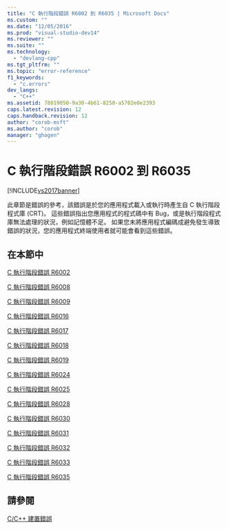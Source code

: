 ```yaml
---
title: "C 執行階段錯誤 R6002 到 R6035 | Microsoft Docs"
ms.custom: ""
ms.date: "12/05/2016"
ms.prod: "visual-studio-dev14"
ms.reviewer: ""
ms.suite: ""
ms.technology: 
  - "devlang-cpp"
ms.tgt_pltfrm: ""
ms.topic: "error-reference"
f1_keywords: 
  - "c.errors"
dev_langs: 
  - "C++"
ms.assetid: 78019050-9a30-4b61-8250-a5702e0e2393
caps.latest.revision: 12
caps.handback.revision: 12
author: "corob-msft"
ms.author: "corob"
manager: "ghogen"
---
```

# C 執行階段錯誤 R6002 到 R6035
[!INCLUDE[vs2017banner](../../assembler/inline/includes/vs2017banner.md)]

此章節是錯誤的參考，該錯誤是於您的應用程式載入或執行時產生自 C 執行階段程式庫 \(CRT\)。 這些錯誤指出您應用程式的程式碼中有 Bug，或是執行階段程式庫無法處理的狀況，例如記憶體不足。 如果您未將應用程式編碼成避免發生導致錯誤的狀況，您的應用程式終端使用者就可能會看到這些錯誤。  
  
## 在本節中  
 [C 執行階段錯誤 R6002](../../error-messages/tool-errors/c-runtime-error-r6002.md)  
  
 [C 執行階段錯誤 R6008](../../error-messages/tool-errors/c-runtime-error-r6008.md)  
  
 [C 執行階段錯誤 R6009](../../error-messages/tool-errors/c-runtime-error-r6009.md)  
  
 [C 執行階段錯誤 R6016](../../error-messages/tool-errors/c-runtime-error-r6016.md)  
  
 [C 執行階段錯誤 R6017](../../error-messages/tool-errors/c-runtime-error-r6017.md)  
  
 [C 執行階段錯誤 R6018](../../error-messages/tool-errors/c-runtime-error-r6018.md)  
  
 [C 執行階段錯誤 R6019](../../error-messages/tool-errors/c-runtime-error-r6019.md)  
  
 [C 執行階段錯誤 R6024](../../error-messages/tool-errors/c-runtime-error-r6024.md)  
  
 [C 執行階段錯誤 R6025](../../error-messages/tool-errors/c-runtime-error-r6025.md)  
  
 [C 執行階段錯誤 R6028](../../error-messages/tool-errors/c-runtime-error-r6028.md)  
  
 [C 執行階段錯誤 R6030](../../error-messages/tool-errors/c-runtime-error-r6030.md)  
  
 [C 執行階段錯誤 R6031](../../error-messages/tool-errors/c-runtime-error-r6031.md)  
  
 [C 執行階段錯誤 R6032](../../error-messages/tool-errors/c-runtime-error-r6032.md)  
  
 [C 執行階段錯誤 R6033](../../error-messages/tool-errors/c-runtime-error-r6033.md)  
  
 [C 執行階段錯誤 R6035](../../error-messages/tool-errors/c-runtime-error-r6035.md)  
  
## 請參閱  
 [C\/C\+\+ 建置錯誤](../../error-messages/compiler-errors-1/c-cpp-build-errors.md)